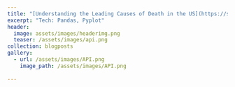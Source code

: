 ```yaml
---
title: "[Understanding the Leading Causes of Death in the US](https://sandra-nguemto.github.io/blogposts/lcd.html)"
excerpt: "Tech: Pandas, Pyplot"
header:
  image: assets/images/headerimg.png 
  teaser: /assets/images/api.png
collection: blogposts
gallery:
  - url: /assets/images/API.png
    image_path: /assets/images/API.png
   
---
```




